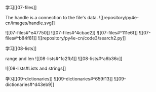 学习[[07-files]]

The handle is a connection to the file's data.
![[repository/py4e-cn/images/handle.svg]]

![[07-files#^e47750]]
![[07-files#^4cbae2]]
![[07-files#^111e6f]]
![[07-files#^b84f81]]
![[repository/py4e-cn/code3/search2.py]]

学习[[08-lists]]

range and len
![[08-lists#^1c2fb1]]
![[08-lists#^a6b36c]]

![[08-lists#Lists and strings]]

学习[[09-dictionaries]]
![[09-dictionaries#^659f13]]
![[09-dictionaries#^d43eb9]]
